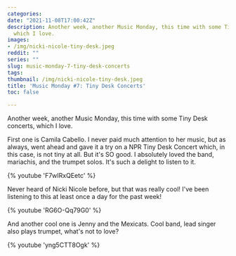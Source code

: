 ```yaml
---
categories:
date: "2021-11-08T17:00:42Z"
description: Another week, another Music Monday, this time with some Tiny Desk concerts,
  which I love.
images:
- /img/nicki-nicole-tiny-desk.jpeg
reddit: ""
series: ""
slug: music-monday-7-tiny-desk-concerts
tags:
thumbnail: /img/nicki-nicole-tiny-desk.jpeg
title: 'Music Monday #7: Tiny Desk Concerts'
toc: false

---
```

Another week, another Music Monday, this time with some Tiny Desk concerts, which I love.

<!--more-->

First one is Camila Cabello. I never paid much attention to her music, but as always, went ahead and gave it a try on a NPR Tiny Desk Concert which, in this case, is not tiny at all. But it's SO good. I absolutely loved the band, mariachis, and the trumpet solos. It's such a delight to listen to it.

{% youtube 'F7wIRxQEetc' %}

Never heard of Nicki Nicole before, but that was really cool! I've been listening to this at least once a day for the past week!

{% youtube 'RG6O-Qq79G0' %}

And another cool one is Jenny and the Mexicats. Cool band, lead singer also plays trumpet, what's not to love?

{% youtube 'yng5CTT8Ogk' %}
